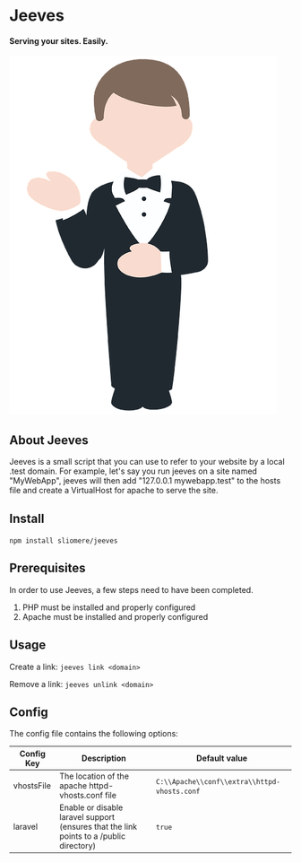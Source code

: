 # Jeeves

#### Serving your sites. Easily.

![Jeeves](https://github.com/Sliomere/Jeeves/raw/master/jeeves.png)

## About Jeeves

Jeeves is a small script that you can use to refer to your website by a local .test domain. For example, let's say you run jeeves on a site named "MyWebApp", jeeves will then add "127.0.0.1 mywebapp.test" to the hosts file and create a VirtualHost for apache to serve the site.

## Install

`npm install sliomere/jeeves`

## Prerequisites

In order to use Jeeves, a few steps need to have been completed.

1. PHP must be installed and properly configured
2. Apache must be installed and properly configured

## Usage

Create a link: `jeeves link <domain>`

Remove a link: `jeeves unlink <domain>`

## Config

The config file contains the following options:

| Config Key | Description                                                                             | Default value                                |
| ---------- | --------------------------------------------------------------------------------------- | -------------------------------------------- |
| vhostsFile | The location of the apache httpd-vhosts.conf file                                       | `C:\\Apache\\conf\\extra\\httpd-vhosts.conf` |
| laravel    | Enable or disable laravel support (ensures that the link points to a /public directory) | `true`                                       |
